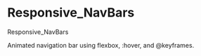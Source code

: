 # Responsive_NavBars
Responsive_NavBars

Animated navigation bar using flexbox, :hover, and @keyframes.
